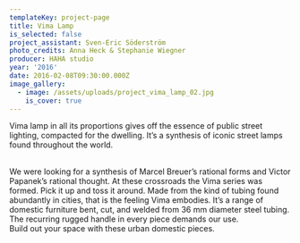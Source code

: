 ```yaml
---
templateKey: project-page
title: Vima Lamp
is_selected: false
project_assistant: Sven-Eric Söderström
photo_credits: Anna Heck & Stephanie Wiegner
producer: HAHA studio
year: '2016'
date: 2016-02-08T09:30:00.000Z
image_gallery:
  - image: /assets/uploads/project_vima_lamp_02.jpg
    is_cover: true
---
```

Vima lamp in all its proportions gives off the essence of public street lighting, compacted for the dwelling. It’s a synthesis of iconic street lamps found throughout the world.

<br/>
We were looking for a synthesis of Marcel Breuer’s rational forms and Victor Papanek’s rational thought. At these crossroads the Vima series was formed. Pick it up and toss it around. Made from the kind of tubing found abundantly in cities, that is the feeling Vima embodies. It’s a range of domestic furniture bent, cut, and welded from 36 mm diameter steel tubing. The recurring rugged handle in every piece demands our use. 

<br/>
Build out your space with these urban domestic pieces.
